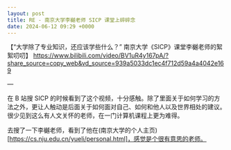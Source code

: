 ```yaml
---
layout: post
title: RE - 南京大学李樾老师 SICP 课堂上碎碎念
date: 2024-06-12 09:29 +0000
---
```

【“大学除了专业知识，还应该学些什么？” 南京大学《SICP》课堂李樾老师的絮絮叨叨】 https://www.bilibili.com/video/BV1uR4y167pA/?share_source=copy_web&vd_source=939a5033dc1ec4f712d59a4a4042e169

—

在 B 站搜 SICP 的时候看到了这个视频，十分感触。除了里面关于如何学习的方法之外，更让人触动是后面关于如何面对自己、如何和他人以及世界相处的建议。很少见到这么有人文关怀的老师，在一门计算机课程上更为难得。

去搜了一下李樾老师，看到了他在(南京大学的个人主页)[https://cs.nju.edu.cn/yueli/personal.html]，感觉是个很有意思的老师。
